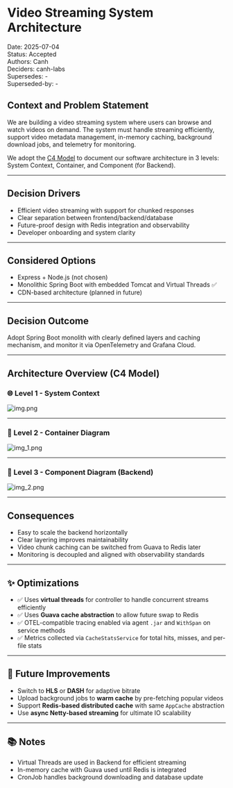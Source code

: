 # Video Streaming System Architecture

Date: 2025-07-04  
Status: Accepted  
Authors: Canh  
Deciders: canh-labs  
Supersedes: -  
Superseded-by: -

## Context and Problem Statement

We are building a video streaming system where users can browse and watch videos on demand. The system must handle streaming efficiently, support video metadata management, in-memory caching, background download jobs, and telemetry for monitoring.

We adopt the [C4 Model](https://c4model.com) to document our software architecture in 3 levels: System Context, Container, and Component (for Backend).

---

## Decision Drivers

- Efficient video streaming with support for chunked responses
- Clear separation between frontend/backend/database
- Future-proof design with Redis integration and observability
- Developer onboarding and system clarity

---

## Considered Options

- Express + Node.js (not chosen)
- Monolithic Spring Boot with embedded Tomcat and Virtual Threads ✅
- CDN-based architecture (planned in future)

---

## Decision Outcome

Adopt Spring Boot monolith with clearly defined layers and caching mechanism, and monitor it via OpenTelemetry and Grafana Cloud.

---

## Architecture Overview (C4 Model)

### 🌐 Level 1 - System Context

![img.png](images/C4-L1.png)

---

### 🧱 Level 2 - Container Diagram

![img_1.png](images/C4-L2.png)

---

### 🧩 Level 3 - Component Diagram (Backend)

![img_2.png](images/C4-L3.png)

---

## Consequences

- Easy to scale the backend horizontally
- Clear layering improves maintainability
- Video chunk caching can be switched from Guava to Redis later
- Monitoring is decoupled and aligned with observability standards

---

## ✨ Optimizations

* ✅ Uses **virtual threads** for controller to handle concurrent streams efficiently
* ✅ Uses **Guava cache abstraction** to allow future swap to Redis
* ✅ OTEL-compatible tracing enabled via agent `.jar` and `WithSpan` on service methods
* ✅ Metrics collected via `CacheStatsService` for total hits, misses, and per-file stats

---

## 🌟 Future Improvements

* Switch to **HLS** or **DASH** for adaptive bitrate
* Upload background jobs to **warm cache** by pre-fetching popular videos
* Support **Redis-based distributed cache** with same `AppCache` abstraction
* Use **async Netty-based streaming** for ultimate IO scalability

---

## 📚 Notes

- Virtual Threads are used in Backend for efficient streaming
- In-memory cache with Guava used until Redis is integrated
- CronJob handles background downloading and database update